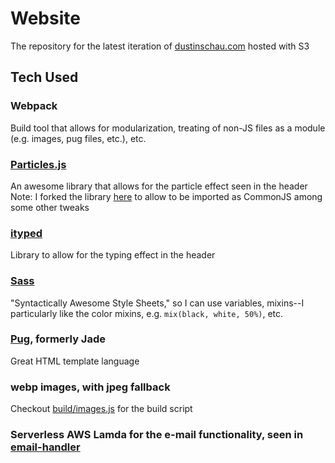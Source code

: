 # Website

The repository for the latest iteration of [dustinschau.com][dustinschau] hosted with S3

## Tech Used

### Webpack

Build tool that allows for modularization, treating of non-JS files as a module (e.g. images, pug files, etc.), etc.

### [Particles.js][particlesjs]

An awesome library that allows for the particle effect seen in the header
Note: I forked the library [here][particlesjsfork] to allow to be imported as CommonJS among some other tweaks

### [ityped][ityped]

Library to allow for the typing effect in the header

### [Sass][sass]

"Syntactically Awesome Style Sheets," so I can use variables, mixins--I particularly like the color mixins, e.g. `mix(black, white, 50%)`, etc.

### [Pug][pug], formerly  Jade

Great HTML template language

### webp images, with jpeg fallback

Checkout [build/images.js](./build/images.js) for the build script

### Serverless AWS Lamda for the e-mail functionality, seen in [email-handler][emailhandler]

[dustinschau]: https://dustinschau.com
[particlesjs]: https://github.com/VincentGarreau/particles.js/
[particlesjsfork]: https://github.com/dschau/particles.js/
[ityped]: https://github.com/luisvinicius167/ityped
[sass]: http://sass-lang.com/
[pug]: https://pugjs.org/
[emailhandler]: https://github.com/DSchau/email-handler
